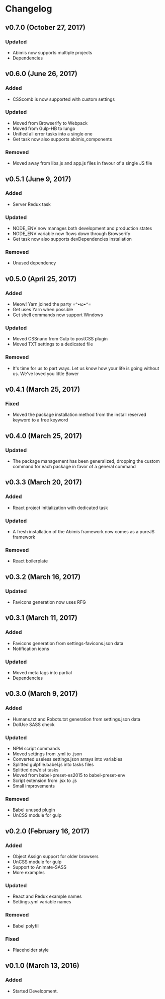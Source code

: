 # Changelog

## v0.7.0 (October 27, 2017)

### Updated

- Abimis now supports multiple projects
- Dependencies

## v0.6.0 (June 26, 2017)

### Added

- CSScomb is now supported with custom settings

### Updated

- Moved from Browserify to Webpack
- Moved from Gulp-HB to Iungo
- Unified all error tasks into a single one
- Get task now also supports abimis_components

### Removed

- Moved away from libs.js and app.js files in favour of a single JS file

## v0.5.1 (June 9, 2017)

### Added

- Server Redux task

### Updated

- NODE_ENV now manages both development and production states
- NODE_ENV variable now flows down through Browserify
- Get task now also supports devDependencies installation

### Removed

- Unused dependency

## v0.5.0 (April 25, 2017)

### Added

- Meow! Yarn joined the party =^•ω•^=
- Get uses Yarn when possible
- Get shell commands now support Windows

### Updated

- Moved CSSnano from Gulp to postCSS plugin
- Moved TXT settings to a dedicated file

### Removed

- It's time for us to part ways. Let us know how your life is going without us. We've loved you little Bower

## v0.4.1 (March 25, 2017)

### Fixed

- Moved the package installation method from the install reserved keyword to a free keyword

## v0.4.0 (March 25, 2017)

### Updated

- The package management has been generalized, dropping the custom command for each package in favor of a general command

## v0.3.3 (March 20, 2017)

### Added

- React project initialization with dedicated task

### Updated

- A fresh installation of the Abimis framework now comes as a pureJS framework

### Removed

- React boilerplate

## v0.3.2 (March 16, 2017)

### Updated

- Favicons generation now uses RFG

## v0.3.1 (March 11, 2017)

### Added

- Favicons generation from settings-favicons.json data
- Notification icons

### Updated

- Moved meta tags into partial
- Dependencies

## v0.3.0 (March 9, 2017)

### Added

- Humans.txt and Robots.txt generation from settings.json data
- DoIUse SASS check

### Updated

- NPM script commands
- Moved settings from .yml to .json
- Converted useless settings.json arrays into variables
- Splitted gulpfile.babel.js into tasks files
- Splitted dev/dist tasks
- Moved from babel-preset-es2015 to babel-preset-env
- Script extension from .jsx to .js
- Small improvements

### Removed

- Babel unused plugin
- UnCSS module for gulp

## v0.2.0 (February 16, 2017)

### Added

- Object Assign support for older browsers
- UnCSS module for gulp
- Support to Animate-SASS
- More examples

### Updated

- React and Redux example names
- Settings.yml variable names

### Removed

- Babel polyfill

### Fixed

- Placeholder style

## v0.1.0 (March 13, 2016)

### Added

- Started Development.
